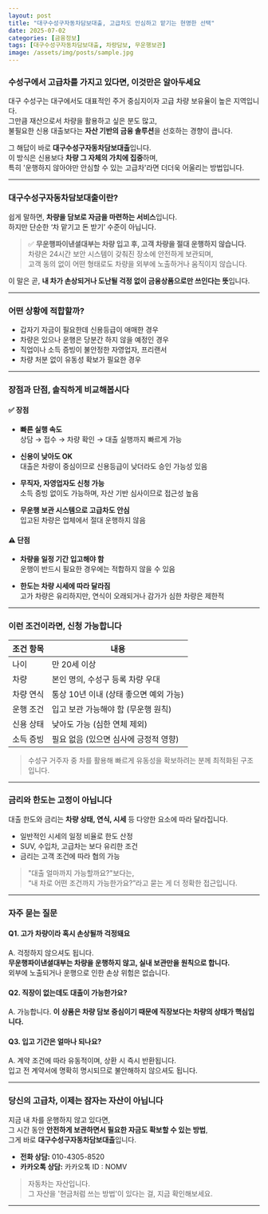 ```yaml
---
layout: post
title: "대구수성구자동차담보대출, 고급차도 안심하고 맡기는 현명한 선택"
date: 2025-07-02
categories: [금융정보]
tags: [대구수성구자동차담보대출, 차량담보, 무운행보관]
image: /assets/img/posts/sample.jpg
---
```


### 수성구에서 고급차를 가지고 있다면, 이것만은 알아두세요

대구 수성구는 대구에서도 대표적인 주거 중심지이자 고급 차량 보유율이 높은 지역입니다.  
그만큼 재산으로서 차량을 활용하고 싶은 분도 많고,  
불필요한 신용 대출보다는 **자산 기반의 금융 솔루션**을 선호하는 경향이 큽니다.  

그 해답이 바로 **대구수성구자동차담보대출**입니다.  
이 방식은 신용보다 **차량 그 자체의 가치에 집중**하며,  
특히 '운행하지 않아야만 안심할 수 있는 고급차'라면 더더욱 어울리는 방법입니다.

---

### 대구수성구자동차담보대출이란?

쉽게 말하면, **차량을 담보로 자금을 마련하는 서비스**입니다.  
하지만 단순한 ‘차 맡기고 돈 받기’ 수준이 아닙니다.  

> ✅ **무운행파이낸셜대부는 차량 입고 후, 고객 차량을 절대 운행하지 않습니다.**  
> 차량은 24시간 보안 시스템이 갖춰진 장소에 안전하게 보관되며,  
> 고객 동의 없이 어떤 형태로도 차량을 외부에 노출하거나 움직이지 않습니다.

이 말은 곧, **내 차가 손상되거나 도난될 걱정 없이 금융상품으로만 쓰인다는 뜻**입니다.

---

### 어떤 상황에 적합할까?

- 갑자기 자금이 필요한데 신용등급이 애매한 경우  
- 차량은 있으나 운행은 당분간 하지 않을 예정인 경우  
- 직업이나 소득 증빙이 불안정한 자영업자, 프리랜서  
- 차량 처분 없이 유동성 확보가 필요한 경우

---

### 장점과 단점, 솔직하게 비교해봅시다

#### ✅ 장점

- **빠른 실행 속도**  
  상담 → 접수 → 차량 확인 → 대출 실행까지 빠르게 가능

- **신용이 낮아도 OK**  
  대출은 차량이 중심이므로 신용등급이 낮더라도 승인 가능성 있음

- **무직자, 자영업자도 신청 가능**  
  소득 증빙 없이도 가능하며, 자산 기반 심사이므로 접근성 높음

- **무운행 보관 시스템으로 고급차도 안심**  
  입고된 차량은 업체에서 절대 운행하지 않음

#### ⚠️ 단점

- **차량을 일정 기간 입고해야 함**  
  운행이 반드시 필요한 경우에는 적합하지 않을 수 있음

- **한도는 차량 시세에 따라 달라짐**  
  고가 차량은 유리하지만, 연식이 오래되거나 감가가 심한 차량은 제한적

---

### 이런 조건이라면, 신청 가능합니다

| 조건 항목   | 내용 |
|-------------|------|
| 나이        | 만 20세 이상 |
| 차량        | 본인 명의, 수성구 등록 차량 우대 |
| 차량 연식   | 통상 10년 이내 (상태 좋으면 예외 가능) |
| 운행 조건   | 입고 보관 가능해야 함 (무운행 원칙) |
| 신용 상태   | 낮아도 가능 (심한 연체 제외) |
| 소득 증빙   | 필요 없음 (있으면 심사에 긍정적 영향) |

> 수성구 거주자 중 차를 활용해 빠르게 유동성을 확보하려는 분께 최적화된 구조입니다.

---

### 금리와 한도는 고정이 아닙니다

대출 한도와 금리는 **차량 상태, 연식, 시세** 등 다양한 요소에 따라 달라집니다.

- 일반적인 시세의 일정 비율로 한도 산정  
- SUV, 수입차, 고급차는 보다 유리한 조건  
- 금리는 고객 조건에 따라 협의 가능

> "대출 얼마까지 가능할까요?"보다는,  
> “내 차로 어떤 조건까지 가능한가요?”라고 묻는 게 더 정확한 접근입니다.

---

### 자주 묻는 질문

#### Q1. 고가 차량이라 혹시 손상될까 걱정돼요

A. 걱정하지 않으셔도 됩니다.  
**무운행파이낸셜대부는 차량을 운행하지 않고, 실내 보관만을 원칙으로 합니다.**  
외부에 노출되거나 운행으로 인한 손상 위험은 없습니다.

#### Q2. 직장이 없는데도 대출이 가능한가요?

A. 가능합니다. **이 상품은 차량 담보 중심이기 때문에 직장보다는 차량의 상태가 핵심입니다.**

#### Q3. 입고 기간은 얼마나 되나요?

A. 계약 조건에 따라 유동적이며, 상환 시 즉시 반환됩니다.  
입고 전 계약서에 명확히 명시되므로 불안해하지 않으셔도 됩니다.

---

### 당신의 고급차, 이제는 잠자는 자산이 아닙니다

지금 내 차를 운행하지 않고 있다면,  
그 시간 동안 **안전하게 보관하면서 필요한 자금도 확보할 수 있는 방법**,  
그게 바로 **대구수성구자동차담보대출**입니다.

- **전화 상담:** 010-4305-8520  
- **카카오톡 상담:** 카카오톡 ID : NOMV

> 자동차는 자산입니다.  
> 그 자산을 '현금처럼 쓰는 방법'이 있다는 걸, 지금 확인해보세요.

---

